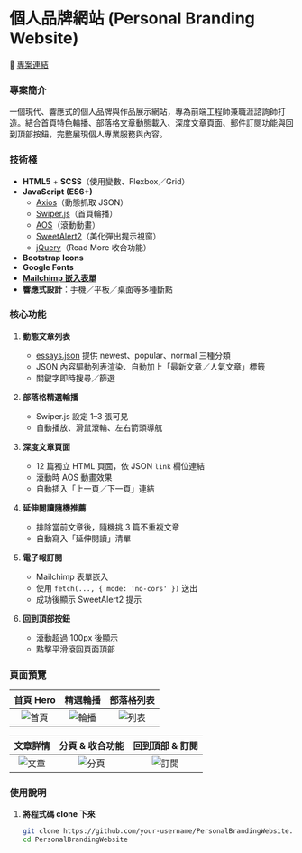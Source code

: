 # 個人品牌網站 (Personal Branding Website)

🔗 [專案連結](https://williamhsieh615.github.io/PersonalBrandingWebsite/)

### 專案簡介
一個現代、響應式的個人品牌與作品展示網站，專為前端工程師兼職涯諮詢師打造。結合首頁特色輪播、部落格文章動態載入、深度文章頁面、郵件訂閱功能與回到頂部按鈕，完整展現個人專業服務與內容。

### 技術棧
- **HTML5** + **SCSS**（使用變數、Flexbox／Grid）  
- **JavaScript (ES6+)**  
  - [Axios](https://github.com/axios/axios)（動態抓取 JSON）  
  - [Swiper.js](https://swiperjs.com/)（首頁輪播）  
  - [AOS](https://michalsnik.github.io/aos/)（滾動動畫）
  - [SweetAlert2](https://sweetalert2.github.io/)（美化彈出提示視窗） 
  - [jQuery](https://jquery.com/)（Read More 收合功能）  
- **Bootstrap Icons**
- **Google Fonts**  
- [**Mailchimp 嵌入表單**](https://mailchimp.com/landers/email-marketing-platform/?ds_c=DEPT_AOC_Google_Search_ROW_EN_Brand_Acquire_Omega_Manual-NE_T3&ds_kids=p81005570474&ds_a_lid=kwd-2285511033&ds_cid=71700000120288589&ds_agid=58700008803527157&gad_source=1&gad_campaignid=21865451006&gbraid=0AAAAADh1Fp2jaG6pjxmJQMsg96K5tlYQJ&gclid=CjwKCAjw6NrBBhB6EiwAvnT_rjo0N6KWVGxlhyII2Qi58w2AbWJpf27z4cYlrY5DDLo6ARWi10pc0hoCQ7UQAvD_BwE&gclsrc=aw.ds)
- **響應式設計**：手機／平板／桌面等多種斷點  

### 核心功能

1. **動態文章列表**  
   - [essays.json](https://github.com/WilliamHsieh615/PersonalBrandingWebsite/blob/main/data/essays.json) 提供 newest、popular、normal 三種分類  
   - JSON 內容驅動列表渲染、自動加上「最新文章／人氣文章」標籤  
   - 關鍵字即時搜尋／篩選  

2. **部落格精選輪播**  
   - Swiper.js 設定 1–3 張可見  
   - 自動播放、滑鼠滾輪、左右箭頭導航  

3. **深度文章頁面**  
   - 12 篇獨立 HTML 頁面，依 JSON `link` 欄位連結  
   - 滾動時 AOS 動畫效果  
   - 自動插入「上一頁／下一頁」連結  

4. **延伸閱讀隨機推薦**  
   - 排除當前文章後，隨機挑 3 篇不重複文章  
   - 自動寫入「延伸閱讀」清單  

5. **電子報訂閱**  
   - Mailchimp 表單嵌入  
   - 使用 `fetch(..., { mode: 'no-cors' })` 送出  
   - 成功後顯示 SweetAlert2 提示  

6. **回到頂部按鈕**  
   - 滾動超過 100px 後顯示  
   - 點擊平滑滾回頁面頂部  

### 頁面預覽

<!-- 將下列 image 替換為你自己的截圖路徑 -->
| 首頁 Hero      | 精選輪播         | 部落格列表       |
|:---------------:|:---------------:|:---------------:|
| ![首頁](./screenshots/home.png) | ![輪播](./screenshots/carousel.png) | ![列表](./screenshots/blog-list.png) |

| 文章詳情       | 分頁 & 收合功能  | 回到頂部 & 訂閱  |
|:---------------:|:---------------:|:---------------:|
| ![文章](./screenshots/article.png) | ![分頁](./screenshots/pagination.png) | ![訂閱](./screenshots/subscribe.png) |

### 使用說明

1. **將程式碼 clone 下來**  
   ```bash
   git clone https://github.com/your‑username/PersonalBrandingWebsite.git
   cd PersonalBrandingWebsite
